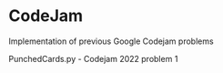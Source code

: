 # CodeJam
Implementation of previous Google Codejam problems

PunchedCards.py - Codejam 2022 problem 1
